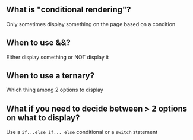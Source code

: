 ## What is "conditional rendering"?
Only sometimes display something on the page based on a condition


## When to use &&?
Either display something or NOT display it


## When to use a ternary?
Which thing among 2 options to display


## What if you need to decide between > 2 options on what to display?
Use a `if...else if... else` conditional or a `switch` statement
